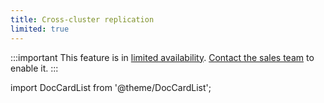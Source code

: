 ```yaml
---
title: Cross-cluster replication
limited: true
---
```


:::important
This feature is in [limited availability](/docs/platform/concepts/beta_services).
[Contact the sales team](mailto:sales@aiven.io) to enable it.
:::

import DocCardList from '@theme/DocCardList';

<DocCardList />
